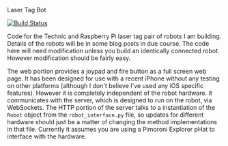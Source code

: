 Laser Tag Bot

[![Build Status](https://travis-ci.com/manicai/lasertag.svg?branch=master)](https://travis-ci.com/manicai/lasertag)

Code for the Technic and Raspberry Pi laser tag pair of robots I am building. Details of the robots will be in some
blog posts in due course. The code here will need modification unless you build an identically connected robot. However
modification should be fairly easy.

The web portion provides a joypad and fire button as a full screen web page. It has been designed for use with a
recent iPhone without any testing on other platforms (although I don't believe I've used any iOS specific features). 
However it is completely independent of the robot hardware. It communicates with the server, which is designed to run 
on the robot, via WebSockets. The HTTP portion of the server talks to a instantiation of the `Robot` object from the
`robot_interface.py` file, so updates for different hardware should just be a matter of changing the method 
implementations in that file. Currently it assumes you are using a Pimoroni Explorer pHat to interface with the 
hardware. 

 
